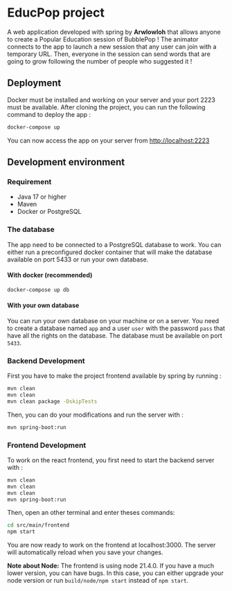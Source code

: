 # EducPop project

A web application developed with spring by **Arwlowloh** that allows anyone to create a Popular Education session of BubblePop !
The animator connects to the app to launch a new session that any user can join with a temporary URL. Then, everyone in the session can send words that are going to grow following the number of people who suggested it !

## Deployment

Docker must be installed and working on your server and your port 2223 must be available.
After cloning the project, you can run the following command to deploy the app :

```bash
docker-compose up
```
You can now access the app on your server from [http://localhost:2223](http://localhost:2223)

## Development environment

### Requirement

+ Java 17 or higher
+ Maven
+ Docker or PostgreSQL

### The database

The app need to be connected to a PostgreSQL database to work. You can either run a preconfigured docker container that will make the database available on port 5433 or run your own database.

#### With docker (recommended)

```bash
docker-compose up db
```

#### With your own database

You can run your own database on your machine or on a server.
You need to create a database named `app` and a user `user` with the password `pass` that have all the rights on the database. The database must be available on port `5433`.

### Backend Development

First you have to make the project frontend available by spring by running :

```bash
mvn clean
mvn clean
mvn clean package -DskipTests
```

Then, you can do your modifications and run the server with :

```bash
mvn spring-boot:run
```

### Frontend Development

To work on the react frontend, you first need to start the backend server with :

```bash
mvn clean
mvn clean
mvn clean
mvn spring-boot:run
```
Then, open an other terminal and enter theses commands:

```bash
cd src/main/frontend
npm start
```

You are now ready to work on the frontend at localhost:3000. The server will automatically reload when you save your changes.

**Note about Node:** The frontend is using node 21.4.0. If you have a much lower version, you can have bugs. In this case, you can either upgrade your node version or run ```build/node/npm start``` instead of ```npm start```.